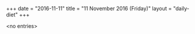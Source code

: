 +++
date = "2016-11-11"
title = "11 November 2016 (Friday)"
layout = "daily-diet"
+++

\<no entries\>